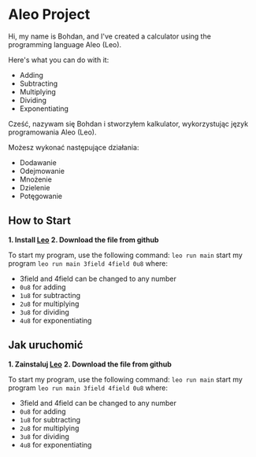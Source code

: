 # Aleo Project

Hi, my name is Bohdan, and I've created a calculator using the programming language Aleo (Leo).

Here's what you can do with it:
- Adding
- Subtracting
- Multiplying
- Dividing
- Exponentiating

Cześć, nazywam się Bohdan i stworzyłem kalkulator, wykorzystując język programowania Aleo (Leo).

Możesz wykonać następujące działania:
- Dodawanie
- Odejmowanie
- Mnożenie
- Dzielenie
- Potęgowanie

## How to Start

**1. Install [Leo](https://developer.aleo.org/leo/installation/)**
**2. Download the file from github**

To start my program, use the following command:
```leo run main``` start my program
```leo run main 3field 4field 0u8``` where:
 - 3field and 4field can be changed to any number
 - ```0u8``` for adding
 - ```1u8``` for subtracting
 - ```2u8``` for multiplying
 - ```3u8``` for dividing
 - ```4u8``` for exponentiating


## Jak uruchomić

**1. Zainstaluj [Leo](https://developer.aleo.org/leo/installation/)**
**2. Download the file from github**

To start my program, use the following command:
```leo run main``` start my program
```leo run main 3field 4field 0u8``` where:
 - 3field and 4field can be changed to any number
 - ```0u8``` for adding
 - ```1u8``` for subtracting
 - ```2u8``` for multiplying
 - ```3u8``` for dividing
 - ```4u8``` for exponentiating




